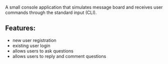A small console application that simulates message board and receives user commands through the standard input (CLI). 
## Features:
- new user registration
- existing user login 
- allows users to ask questions
- allows users to reply and comment questions 